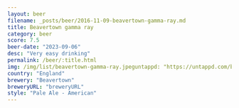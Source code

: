 ```yaml
---
layout: beer
filename: _posts/beer/2016-11-09-beavertown-gamma-ray.md
title: Beavertown gamma ray
category: beer
score: 7.5
beer-date: "2023-09-06"
desc: "Very easy drinking"
permalink: /beer/:title.html
img: /img/list/beavertown-gamma-ray.jpeguntappd: "https://untappd.com/b/beavertown-gamma-ray/237500"
country: "England"
brewery: "Beavertown"
breweryURL: "breweryURL"
style: "Pale Ale - American"
---
```

